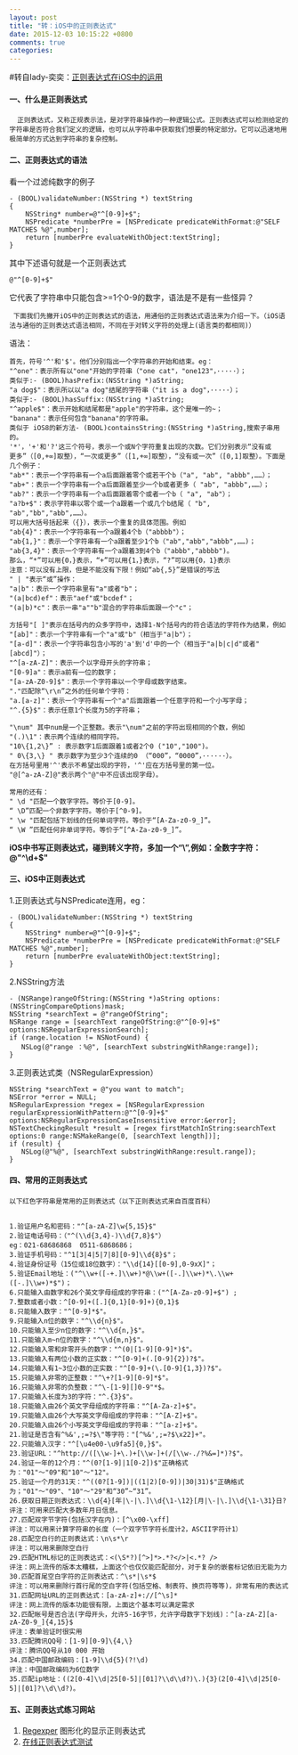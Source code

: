 ```yaml
---
layout: post
title: "转：iOS中的正则表达式"
date: 2015-12-03 10:15:22 +0800
comments: true
categories: 
---
```

#转自lady-奕奕：[正则表达式在iOS中的运用](http://my.oschina.net/u/1245365/blog/376517)

#### 一、什么是正则表达式
      正则表达式，又称正规表示法，是对字符串操作的一种逻辑公式。正则表达式可以检测给定的字符串是否符合我们定义的逻辑，也可以从字符串中获取我们想要的特定部分。它可以迅速地用极简单的方式达到字符串的复杂控制。



#### 二、正则表达式的语法
看一个过滤纯数字的例子

```
- (BOOL)validateNumber:(NSString *) textString
{
    NSString* number=@"^[0-9]+$";
    NSPredicate *numberPre = [NSPredicate predicateWithFormat:@"SELF MATCHES %@",number];
    return [numberPre evaluateWithObject:textString];
}
```


其中下述语句就是一个正则表达式

```
@"^[0-9]+$"

```
它代表了字符串中只能包含>=1个0-9的数字，语法是不是有一些怪异？

     下面我们先撇开iOS中的正则表达式的语法，用通俗的正则表达式语法来为介绍一下。（iOS语法与通俗的正则表达式语法相同，不同在于对转义字符的处理上(语言类的都相同)）

语法：

	首先，符号'^'和'$'。他们分别指出一个字符串的开始和结束。eg：
	"^one"：表示所有以"one"开始的字符串（"one cat"，"one123"，·····）；
	类似于:- (BOOL)hasPrefix:(NSString *)aString;
	"a dog$"：表示所以以"a dog"结尾的字符串（"it is a dog"，·····）；
	类似于:- (BOOL)hasSuffix:(NSString *)aString;
	"^apple$"：表示开始和结尾都是"apple"的字符串，这个是唯一的~；
	"banana"：表示任何包含"banana"的字符串。
	类似于 iOS8的新方法- (BOOL)containsString:(NSString *)aString,搜索子串用的。
	'*'，'+'和'?'这三个符号，表示一个或N个字符重复出现的次数。它们分别表示“没有或
	更多”（[0,+∞]取整），“一次或更多”（[1,+∞]取整），“没有或一次”（[0,1]取整）。下面是几个例子：
	"ab*"：表示一个字符串有一个a后面跟着零个或若干个b（"a", "ab", "abbb",……）；
	"ab+"：表示一个字符串有一个a后面跟着至少一个b或者更多（ "ab", "abbb",……）；
	"ab?"：表示一个字符串有一个a后面跟着零个或者一个b（ "a", "ab"）；
	"a?b+$"：表示字符串以零个或一个a跟着一个或几个b结尾（ "b", "ab","bb","abb",……）。
	可以用大括号括起来（{}），表示一个重复的具体范围。例如
	"ab{4}"：表示一个字符串有一个a跟着4个b（"abbbb"）；
	"ab{1,}"：表示一个字符串有一个a跟着至少1个b（"ab","abb","abbb",……)；
	"ab{3,4}"：表示一个字符串有一个a跟着3到4个b（"abbb","abbbb")。
	那么，“*”可以用{0，}表示，“+”可以用{1，}表示，“?”可以用{0，1}表示
	注意：可以没有上限，但是不能没有下限！例如“ab{,5}”是错误的写法
	" | "表示“或”操作：
	"a|b"：表示一个字符串里有"a"或者"b"；
	"(a|bcd)ef"：表示"aef"或"bcdef"；
	"(a|b)*c"：表示一串"a""b"混合的字符串后面跟一个"c"；

	方括号"[ ]"表示在括号内的众多字符中，选择1-N个括号内的符合语法的字符作为结果，例如
	"[ab]"：表示一个字符串有一个"a"或"b"（相当于"a|b"）；
	"[a-d]"：表示一个字符串包含小写的'a'到'd'中的一个（相当于"a|b|c|d"或者"[abcd]"）；
	"^[a-zA-Z]"：表示一个以字母开头的字符串；
	"[0-9]a"：表示a前有一位的数字；
	"[a-zA-Z0-9]$"：表示一个字符串以一个字母或数字结束。
	"."匹配除“\r\n”之外的任何单个字符：
	"a.[a-z]"：表示一个字符串有一个"a"后面跟着一个任意字符和一个小写字母；
	"^.{5}$"：表示任意1个长度为5的字符串；

	"\num" 其中num是一个正整数。表示"\num"之前的字符出现相同的个数，例如
	"(.)\1"：表示两个连续的相同字符。
	"10\{1,2\}” : 表示数字1后面跟着1或者2个0 ("10","100")。
	" 0\{3,\} " 表示数字为至少3个连续的0 （“000”，“0000”，······）。
	在方括号里用'^'表示不希望出现的字符，'^'应在方括号里的第一位。
	"@[^a-zA-Z]@"表示两个"@"中不应该出现字母）。

	常用的还有：
	" \d "匹配一个数字字符。等价于[0-9]。
	“ \D”匹配一个非数字字符。等价于[^0-9]。
	" \w "匹配包括下划线的任何单词字符。等价于“[A-Za-z0-9_]”。
	“ \W ”匹配任何非单词字符。等价于“[^A-Za-z0-9_]”。


__iOS中书写正则表达式，碰到转义字符，多加一个“\”,例如：全数字字符：@"^\\d+$"__



#### 三、iOS中正则表达式
1.正则表达式与NSPredicate连用，eg：

```
- (BOOL)validateNumber:(NSString *) textString
{
    NSString* number=@"^[0-9]+$";
    NSPredicate *numberPre = [NSPredicate predicateWithFormat:@"SELF MATCHES %@",number];
    return [numberPre evaluateWithObject:textString];
}
```

2.NSString方法

```
- (NSRange)rangeOfString:(NSString *)aString options:(NSStringCompareOptions)mask;
NSString *searchText = @"rangeOfString";
NSRange range = [searchText rangeOfString:@"^[0-9]+$" options:NSRegularExpressionSearch];
if (range.location != NSNotFound) {
   NSLog(@"range ：%@", [searchText substringWithRange:range]);
}
```
3.正则表达式类（NSRegularExpression）

```
NSString *searchText = @"you want to match";    
NSError *error = NULL;
NSRegularExpression *regex = [NSRegularExpression regularExpressionWithPattern:@"^[0-9]+$" options:NSRegularExpressionCaseInsensitive error:&error];
NSTextCheckingResult *result = [regex firstMatchInString:searchText options:0 range:NSMakeRange(0, [searchText length])];
if (result) {
   NSLog(@"%@", [searchText substringWithRange:result.range]);
}
```
#### 四、常用的正则表达式
	以下红色字符串是常用的正则表达式（以下正则表达式来自百度百科） 


	1.验证用户名和密码："^[a-zA-Z]\w{5,15}$" 
	2.验证电话号码：（"^(\\d{3,4}-)\\d{7,8}$"）
	eg：021-68686868  0511-6868686；
	3.验证手机号码："^1[3|4|5|7|8][0-9]\\d{8}$"；
	4.验证身份证号（15位或18位数字）："\\d{14}[[0-9],0-9xX]"；
	5.验证Email地址：("^\\w+([-+.]\\w+)*@\\w+([-.]\\w+)*\.\\w+([-.]\\w+)*$")；
	6.只能输入由数字和26个英文字母组成的字符串：("^[A-Za-z0-9]+$") ;
	7.整数或者小数：^[0-9]+([.]{0,1}[0-9]+){0,1}$
	8.只能输入数字："^[0-9]*$"。
	9.只能输入n位的数字："^\\d{n}$"。
	10.只能输入至少n位的数字："^\\d{n,}$"。
	11.只能输入m~n位的数字："^\\d{m,n}$"。
	12.只能输入零和非零开头的数字："^(0|[1-9][0-9]*)$"。
	13.只能输入有两位小数的正实数："^[0-9]+(.[0-9]{2})?$"。
	14.只能输入有1~3位小数的正实数："^[0-9]+(\.[0-9]{1,3})?$"。
	15.只能输入非零的正整数："^\+?[1-9][0-9]*$"。
	16.只能输入非零的负整数："^\-[1-9][]0-9"*$。
	17.只能输入长度为3的字符："^.{3}$"。
	18.只能输入由26个英文字母组成的字符串："^[A-Za-z]+$"。
	19.只能输入由26个大写英文字母组成的字符串："^[A-Z]+$"。
	20.只能输入由26个小写英文字母组成的字符串："^[a-z]+$"。
	21.验证是否含有^%&',;=?$\"等字符："[^%&',;=?$\x22]+"。
	22.只能输入汉字："^[\u4e00-\u9fa5]{0,}$"。
	23.验证URL："^http://([\\w-]+\.)+[\\w-]+(/[\\w-./?%&=]*)?$"。
	24.验证一年的12个月："^(0?[1-9]|1[0-2])$"正确格式为："01"～"09"和"10"～"12"。
	25.验证一个月的31天："^((0?[1-9])|((1|2)[0-9])|30|31)$"正确格式	为；"01"～"09"、"10"～"29"和“30”~“31”。
	26.获取日期正则表达式：\\d{4}[年|\-|\.]\\d{\1-\12}[月|\-|\.]\\d{\1-\31}日?
	评注：可用来匹配大多数年月日信息。
	27.匹配双字节字符(包括汉字在内)：[^\x00-\xff]
	评注：可以用来计算字符串的长度（一个双字节字符长度计2，ASCII字符计1）
	28.匹配空白行的正则表达式：\n\s*\r
	评注：可以用来删除空白行
	29.匹配HTML标记的正则表达式：<(\S*?)[^>]*>.*?</>|<.*? />
	评注：网上流传的版本太糟糕，上面这个也仅仅能匹配部分，对于复杂的嵌套标记依旧无能为力
	30.匹配首尾空白字符的正则表达式：^\s*|\s*$
	评注：可以用来删除行首行尾的空白字符(包括空格、制表符、换页符等等)，非常有用的表达式
	31.匹配网址URL的正则表达式：[a-zA-z]+://[^\s]*
	评注：网上流传的版本功能很有限，上面这个基本可以满足需求
	32.匹配帐号是否合法(字母开头，允许5-16字节，允许字母数字下划线)：^[a-zA-Z][a-zA-Z0-9_]{4,15}$
	评注：表单验证时很实用
	33.匹配腾讯QQ号：[1-9][0-9]\{4,\}
	评注：腾讯QQ号从10 000 开始
	34.匹配中国邮政编码：[1-9]\\d{5}(?!\d)
	评注：中国邮政编码为6位数字
	35.匹配ip地址：((2[0-4]\\d|25[0-5]|[01]?\\d\\d?)\.){3}(2[0-4]\\d|25[0-5]|[01]?\\d\\d?)。


#### 五、正则表达式练习网站

1. [Regexper](http://regexper.com/) 图形化的显示正则表达式
2. [在线正则表达式测试](http://tool.oschina.net/regex)